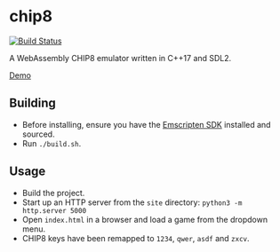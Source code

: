 # chip8

[![Build Status](https://travis-ci.org/ajeetdsouza/chip8.svg?branch=master)](https://travis-ci.org/ajeetdsouza/chip8)

A WebAssembly CHIP8 emulator written in C++17 and SDL2.

[Demo](https://ajeetdsouza.github.io/chip8/)

## Building

- Before installing, ensure you have the [Emscripten SDK](https://github.com/juj/emsdk.git) installed and sourced.
- Run `./build.sh`.

## Usage

- Build the project.
- Start up an HTTP server from the `site` directory: `python3 -m http.server 5000`
- Open `index.html` in a browser and load a game from the dropdown menu.
- CHIP8 keys have been remapped to `1234`, `qwer`, `asdf` and `zxcv`.
